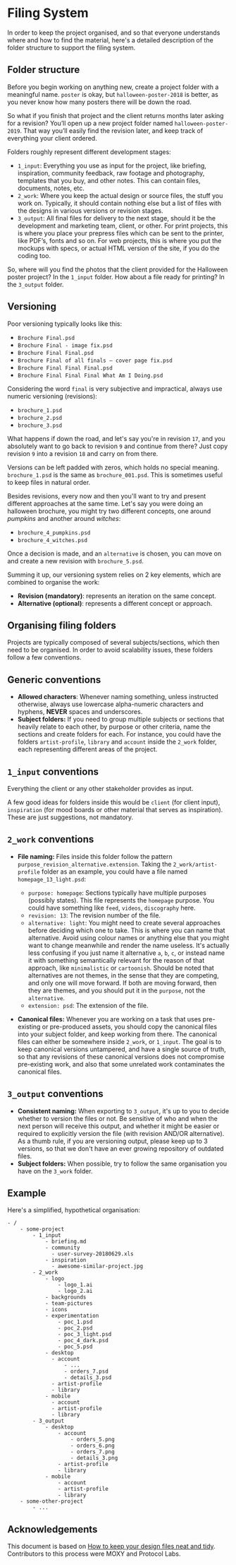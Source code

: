 # Filing System

In order to keep the project organised, and so that everyone understands where and how to find the material, here's a detailed description of the folder structure to support the filing system.

## Folder structure

Before you begin working on anything new, create a project folder with a meaningful name. `poster` is okay, but `halloween-poster-2018` is better, as you never know how many posters there will be down the road.

So what if you finish that project and the client returns months later asking for a revision? You’ll open up a new project folder named `halloween-poster-2019`. That way you’ll easily find the revision later, and keep track of everything your client ordered.

Folders roughly represent different development stages:

- `1_input`: Everything you use as input for the project, like briefing, inspiration, community feedback, raw footage and photography, templates that you buy, and other notes. This can contain files, documents, notes, etc.
- `2_work`: Where you keep the actual design or source files, the stuff you work on. Typically, it should contain nothing else but a list of files with the designs in various versions or revision stages.
- `3_output`: All final files for delivery to the next stage, should it be the development and marketing team, client, or other. For print projects, this is where you place your prepress files which can be sent to the printer, like PDF’s, fonts and so on. For web projects, this is where you put the mockups with specs, or actual HTML version of the site, if you do the coding too.

So, where will you find the photos that the client provided for the Halloween poster project? In the `1_input` folder. How about a file ready for printing? In the `3_output` folder.

## Versioning

Poor versioning typically looks like this:

- `Brochure Final.psd`
- `Brochure Final - image fix.psd`
- `Brochure Final Final.psd`
- `Brochure Final of all finals – cover page fix.psd`
- `Brochure Final Final Final.psd`
- `Brochure Final Final Final What Am I Doing.psd`

Considering the word `final` is very subjective and impractical, always use numeric versioning (revisions):

- `brochure_1.psd`
- `brochure_2.psd`
- `brochure_3.psd`

What happens if down the road, and let's say you're in revision `17`, and you absolutely want to go back to revision `9` and continue from there? Just copy revision `9` into a revision `18` and carry on from there.

Versions can be left padded with zeros, which holds no special meaning. `brochure_1.psd` is the same as `brochure_001.psd`. This is sometimes useful to keep files in natural order.

Besides revisions, every now and then you'll want to try and present different approaches at the same time. Let's say you were doing an halloween brochure, you might try two different concepts, one around *pumpkins* and another around *witches*:

- `brochure_4_pumpkins.psd`
- `brochure_4_witches.psd`

Once a decision is made, and an `alternative` is chosen, you can move on and create a new revision with `brochure_5.psd`.

Summing it up, our versioning system relies on 2 key elements, which are combined to organise the work:

- **Revision (mandatory)**: represents an iteration on the same concept.
- **Alternative (optional)**: represents a different concept or approach.

## Organising filing folders

Projects are typically composed of several subjects/sections, which then need to be organised. In order to avoid scalability issues, these folders follow a few conventions.

## Generic conventions

- **Allowed characters**: Whenever naming something, unless instructed otherwise, always use lowercase alpha-numeric characters and hyphens, **NEVER** spaces and underscores.
- **Subject folders:** If you need to group multiple subjects or sections that heavily relate to each other, by purpose or other criteria, name the sections and create folders for each. For instance, you could have the folders `artist-profile`, `library` and `account` inside the `2_work` folder, each representing different areas of the project.

## `1_input` conventions

Everything the client or any other stakeholder provides as input.

A few good ideas for folders inside this would be `client` (for client input), `inspiration` (for mood boards or other material that serves as inspiration). These are just suggestions, not mandatory.

## `2_work` conventions

- **File naming:** Files inside this folder follow the pattern `purpose_revision_alternative.extension`. Taking the `2_work/artist-profile` folder as an example, you could have a file named `homepage_13_light.psd`:
    - `purpose: homepage`: Sections typically have multiple purposes (possibly states). This file represents the `homepage` purpose. You could have something like `feed`, `videos`, `discography` here.
    - `revision: 13`: The revision number of the file.
    - `alternative: light`: You might need to create several approaches before deciding which one to take. This is where you can name that alternative. Avoid using colour names or anything else that you might want to change meanwhile and render the name useless. It's actually less confusing if you just name it alternative `a`, `b`, `c`, or instead name it with something semantically relevant for the reason of that approach, like `minimalistic` or `cartoonish`. Should be noted that alternatives are not themes, in the sense that they are competing, and only one will move forward. If both are moving forward, then they are themes, and you should put it in the `purpose`, not the `alternative`.
    - `extension: psd`: The extension of the file.

- **Canonical files:** Whenever you are working on a task that uses pre-existing or pre-produced assets, you should copy the canonical files into your subject folder, and keep working from there. The canonical files can either be somewhere inside `2_work`, or `1_input`. The goal is to keep canonical versions untampered, and have a single source of truth, so that any revisions of these canonical versions does not compromise pre-existing work, and also that some unrelated work contaminates the canonical files.

## `3_output` conventions

- **Consistent naming:** When exporting to `3_output`, it's up to you to decide whether to version the files or not. Be sensitive of who and when the next person will receive this output, and whether it might be easier or required to explicitly version the file (with revision AND/OR alternative). As a thumb rule, if you are versioning output, please keep up to 3 versions, so that we don't have an ever growing repository of outdated files.
- **Subject folders:** When possible, try to follow the same organisation you have on the `3_work` folder.

## Example

Here's a simplified, hypothetical organisation:

    - /
		- some-project
			- 1_input
				- briefing.md
				- community
				  - user-survey-20180629.xls
				- inspiration
				  - awesome-similar-project.jpg
			- 2_work
				- logo
					- logo_1.ai
					- logo_2.ai
				- backgrounds
				- team-pictures
				- icons
				- experimentation
					- poc_1.psd
					- poc_2.psd
					- poc_3_light.psd
					- poc_4_dark.psd
					- poc_5.psd
				- desktop
				  - account
					  - ...
					  - orders_7.psd
					  - details_3.psd
				  - artist-profile
				  - library
				- mobile
				  - account
				  - artist-profile
				  - library
			- 3_output
				- desktop
					- account
						- orders_5.png
						- orders_6.png
						- orders_7.png
						- details_3.png
					- artist-profile
					- library
				- mobile
					- account
					- artist-profile
					- library
		- some-other-project
			- ...

## Acknowledgements

This document is based on [How to keep your design files neat and tidy](http://99designs.com/designer-blog/2013/02/06/how-to-keep-your-design-files-neat-and-tidy/).
Contributors to this process were MOXY and Protocol Labs.
